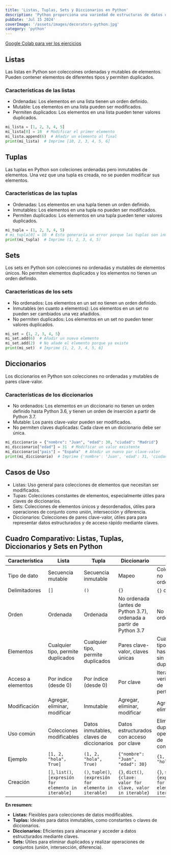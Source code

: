 ```yaml
---
title: 'Listas, Tuplas, Sets y Diccionarios en Python'
description: 'Python proporciona una variedad de estructuras de datos que son fundamentales para el almacenamiento y manimpulación de datos. Las listas, tuplas, sets y diccionarios son las estructuras de datos más utilizadas.'
pubDate: 'Jul 15 2024'
coverImage: '/assets/images/decorators-python.jpg'
category: 'python'
---
```



[Google Colab para ver los ejercicios ](https://colab.research.google.com/drive/16NRewklEN_ZSkoh3cVKrSx8cri8Mq5iN#scrollTo=rHIitg9osBPI&line=1&uniqifier=1)


## Listas
Las listas en Python son coleccoines ordenadas y mutables de elementos. Pueden contener elementos de diferentes tipos y permiten duplicados.

### Características de las listas
- Ordenadas: Los elementos en una lista tienen un orden definido.
- Mutable: Los elementos en una lista pueden ser modificados.
- Permiten duplicados: Los elementos en una lista pueden tener valores duplicados.

```python
mi_lista = [1, 2, 3, 4, 5]
mi_lista[0] = 10  # Modificar el primer elemento
mi_lista.append(6)  # Añadir un elemento al final
print(mi_lista)  # Imprime [10, 2, 3, 4, 5, 6]
```

## Tuplas
Las tuplas en Python son coleciones ordenadas pero inmutables de elementos. Una vez que una tupla es creada, no se pueden modificar sus elementos.

### Características de las tuplas
- Ordenadas: Los elementos en una tupla tienen un orden definido.
- Inmutables: Los elementos en una tupla no pueden ser modificados.
- Permiten duplicados: Los elementos en una tupla pueden tener valores duplicados.

```python
mi_tupla = (1, 2, 3, 4, 5)
# mi_tupla[0] = 10  # Esto generaría un error porque las tuplas son inmutables
print(mi_tupla)  # Imprime (1, 2, 3, 4, 5)
```

## Sets
Los sets en Python son colecciones no ordenadas y mutables de elementos únicos. No permiten elementos duplicados y los elementos no tienen un orden definido.

### Características de los sets
- No ordenados: Los elementos en un set no tienen un orden definido.
- Inmutables (en cuanto a elementos): Los elementos en un set no pueden ser cambiados una vez añadidos.
- No permiten duplicados: Los elementos en un set no pueden tener valores duplicados.

```python
mi_set = {1, 2, 3, 4, 5}
mi_set.add(6)  # Añadir un nuevo elemento
mi_set.add(2)  # No añade el elemento porque ya existe
print(mi_set)  # Imprime {1, 2, 3, 4, 5, 6}
```

## Diccionarios
Los diccionarios en Python son colecciones no ordenadas y mutables de pares clave-valor.

### Características de los diccionarios
- No ordenados: Los elementos en un diccionario no tienen un orden definido hasta Python 3.6, y tienen un orden de inserción a partir de Python 3.7.
- Mutable: Los pares clave-valor pueden ser modificados.
- No permiten claves duplicadas: Cada clave en un diccionario debe ser única.

```python
mi_diccionario = {"nombre": "Juan", "edad": 30, "ciudad": "Madrid"}
mi_diccionario["edad"] = 31  # Modificar un valor existente
mi_diccionario["pais"] = "España"  # Añadir un nuevo par clave-valor
print(mi_diccionario)  # Imprime {'nombre': 'Juan', 'edad': 31, 'ciudad': 'Madrid', 'pais': 'España'}
```


## Casos de Uso
- Listas: Uso general para colecciones de elementos que necesitan ser modificados.
- Tupas: Colecciones constantes de elementos, especialmente útiles para claves de diccionarios.
- Sets: Colecciones de elementos únicos y desordenados, útiles para operaciones de conjunto como unión, intersección y diferencia.
- Diccionarios: Colecciones de pares clave-valor, útiles para para representar datos estructurados y de acceso rápido mediante claves.


## Cuadro Comparativo: Listas, Tuplas, Diccionarios y Sets en Python

| Característica | Lista | Tupla | Diccionario | Set |
|---|---|---|---|---|
| Tipo de dato | Secuencia mutable | Secuencia inmutable | Mapeo | Colección no ordenada |
| Delimitadores | `[]` | `()` | `{}` | `{}` o `set()` |
| Orden | Ordenada | Ordenada | No ordenada (antes de Python 3.7), ordenada a partir de Python 3.7 | No ordenada |
| Elementos | Cualquier tipo, permite duplicados | Cualquier tipo, permite duplicados | Pares clave-valor, claves únicas | Cualquier tipo hashable, sin duplicados |
| Acceso a elementos | Por índice (desde 0) | Por índice (desde 0) | Por clave | Iteración o verificación de pertenencia |
| Modificación | Agregar, eliminar, modificar | Inmutable | Agregar, eliminar, modificar | Agregar, eliminar |
| Uso común | Colecciones modificables | Datos inmutables, claves de diccionarios | Datos estructurados con acceso por clave | Eliminar duplicados, operaciones de conjuntos |
| Ejemplo | `[1, 2, "hola", True]` | `(1, 2, "hola", True)` | `{"nombre": "Juan", "edad": 30}` | `{1, 2, "hola"}` |
| Creación | `[]`, `list()`, `[expresión for elemento in iterable]` | `()`, `tuple()`, `(expresión for elemento in iterable)` | `{}`, `dict()`, `{clave: valor for clave, valor in iterable}` | `{}`, `set()`, `{expresión for elemento in iterable}` |

**En resumen:**

* **Listas:** Flexibles para colecciones de datos modificables.
* **Tuplas:** Ideales para datos inmutables, como constantes o claves de diccionarios.
* **Diccionarios:** Eficientes para almacenar y acceder a datos estructurados mediante claves.
* **Sets:** Útiles para eliminar duplicados y realizar operaciones de conjuntos (unión, intersección, diferencia).


<!-- 
<br />
<a class="bg-blue-500 text-white py-2 px-4 rounded hover:bg-blue-700 no-underline" href="/blog/operaciones-cadenas-python/">Continúa leyendo</a> -->
